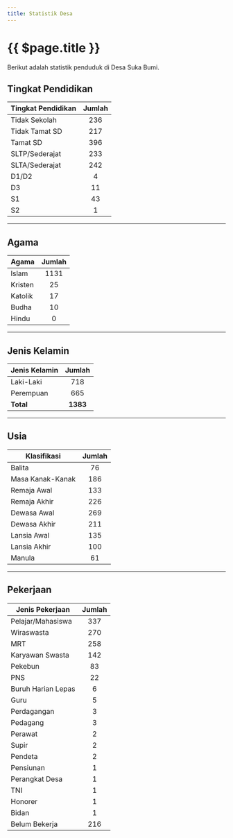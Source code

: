 ```yaml
---
title: Statistik Desa
---
```

# {{ $page.title }}

Berikut adalah statistik penduduk di Desa Suka Bumi.

## Tingkat Pendidikan

| Tingkat Pendidikan | Jumlah |
| ------------------ | :----: |
| Tidak Sekolah      |  236   |
| Tidak Tamat SD     |  217   |
| Tamat SD           |  396   |
| SLTP/Sederajat     |  233   |
| SLTA/Sederajat     |  242   |
| D1/D2              |   4    |
| D3                 |   11   |
| S1                 |   43   |
| S2                 |   1    |

---

## Agama

| Agama   | Jumlah |
| ------- | :----: |
| Islam   |  1131  |
| Kristen |   25   |
| Katolik |   17   |
| Budha   |   10   |
| Hindu   |   0    |

---

## Jenis Kelamin

| Jenis Kelamin |  Jumlah  |
| ------------- | :------: |
| Laki-Laki     |   718    |
| Perempuan     |   665    |
| **Total**     | **1383** |

---

## Usia

| Klasifikasi      | Jumlah |
| ---------------- | :----: |
| Balita           |   76   |
| Masa Kanak-Kanak |  186   |
| Remaja Awal      |  133   |
| Remaja Akhir     |  226   |
| Dewasa Awal      |  269   |
| Dewasa Akhir     |  211   |
| Lansia Awal      |  135   |
| Lansia Akhir     |  100   |
| Manula           |   61   |

---

## Pekerjaan

| Jenis Pekerjaan    | Jumlah |
| ------------------ | :----: |
| Pelajar/Mahasiswa  |  337   |
| Wiraswasta         |  270   |
| MRT                |  258   |
| Karyawan Swasta    |  142   |
| Pekebun            |   83   |
| PNS                |   22   |
| Buruh Harian Lepas |   6    |
| Guru               |   5    |
| Perdagangan        |   3    |
| Pedagang           |   3    |
| Perawat            |   2    |
| Supir              |   2    |
| Pendeta            |   2    |
| Pensiunan          |   1    |
| Perangkat Desa     |   1    |
| TNI                |   1    |
| Honorer            |   1    |
| Bidan              |   1    |
| Belum Bekerja      |  216   |
